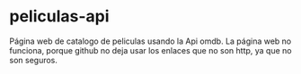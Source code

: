 # peliculas-api
Página web de catalogo de peliculas usando la Api omdb.
La página web no funciona, porque github no deja usar los enlaces que no son http, ya que no son seguros.
